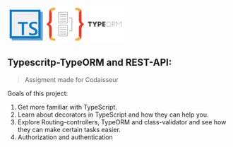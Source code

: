 ![typescript icon](https://github.com/Zefevr/Typescript-TypeORM/blob/master/dev-icons/Typescript_logo.png)
![typeORM icon](https://github.com/Zefevr/Typescript-TypeORM/blob/master/dev-icons/TypeORM.png)

## Typescritp-TypeORM and REST-API:
> Assigment made for Codaisseur

Goals of this project:

1. Get more familiar with TypeScript.
2. Learn about decorators in TypeScript and how they can help you.
3. Explore Routing-controllers, TypeORM and class-validator and see how they can make certain tasks easier.
4. Authorization and authentication

